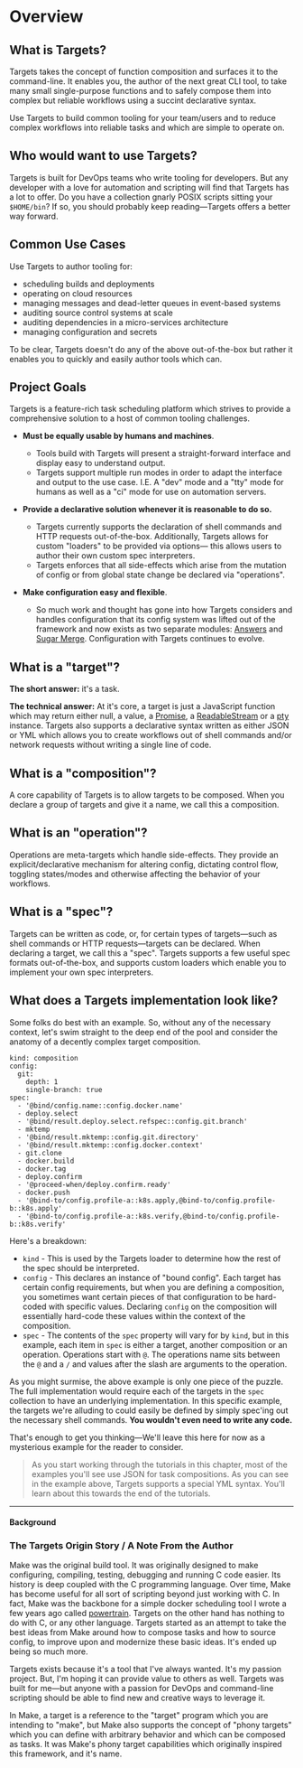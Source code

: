 # Overview

## What is Targets?

Targets takes the concept of function composition and surfaces it to the command-line. It enables you, the author of the next great CLI tool, to take many small single-purpose functions and to safely compose them into complex but reliable workflows using a succint declarative syntax.

Use Targets to build common tooling for your team/users and to reduce complex workflows into reliable tasks and which are simple to operate on.

## Who would want to use Targets?

Targets is built for DevOps teams who write tooling for developers. But any developer with a love for automation and scripting will find that Targets has a lot to offer. Do you have a collection gnarly POSIX scripts sitting your `$HOME/bin`? If so, you should probably keep reading—Targets offers a better way forward.

## Common Use Cases

Use Targets to author tooling for:

* scheduling builds and deployments
* operating on cloud resources
* managing messages and dead-letter queues in event-based systems
* auditing source control systems at scale
* auditing dependencies in a micro-services architecture
* managing configuration and secrets

To be clear, Targets doesn't do any of the above out-of-the-box but rather it enables you to quickly and easily author tools which can.

## Project Goals

Targets is a feature-rich task scheduling platform which strives to provide a comprehensive solution to a host of common tooling challenges.

- **Must be equally usable by humans and machines**.

  - Tools build with Targets will present a straight-forward interface and display easy to understand output.
  - Targets support multiple run modes in order to adapt the interface and output to the use case. I.E. A "dev" mode and a "tty" mode for humans as well as a "ci" mode for use on automation servers.

- **Provide a declarative solution whenever it is reasonable to do so.**

  - Targets currently supports the declaration of shell commands and HTTP requests out-of-the-box. Additionally, Targets allows for custom "loaders" to be provided via options— this allows users to author their own custom spec interpreters.
  - Targets enforces that all side-effects which arise from the mutation of config or from global state change be declared via "operations".

- **Make configuration easy and flexible**.

  - So much work and thought has gone into how Targets considers and handles configuration that its config system was lifted out of the framework and now exists as two separate modules: [Answers](https://github.com/machellerogden/answers) and [Sugar Merge](https://github.com/machellerogden/sugarmerge). Configuration with Targets continues to evolve.


## What is a "target"?

**The short answer:** it's a task.

**The technical answer:** At it's core, a target is just a JavaScript function which may return either null, a value, a [Promise](https://promisesaplus.com/), a [ReadableStream](https://nodejs.org/api/stream.html#stream_readable_streams) or a [pty](https://www.npmjs.com/package/node-pty) instance. Targets also supports a declarative syntax written as either JSON or YML which allows you to create workflows out of shell commands and/or network requests without writing a single line of code.

## What is a "composition"?

A core capability of Targets is to allow targets to be composed. When you declare a group of targets and give it a name, we call this a composition.

## What is an "operation"?

Operations are meta-targets which handle side-effects. They provide an explicit/declarative mechanism for altering config, dictating control flow, toggling states/modes and otherwise affecting the behavior of your workflows.

## What is a "spec"?

Targets can be written as code, or, for certain types of targets—such as shell commands or HTTP requests—targets can be declared. When declaring a target, we call this a "spec". Targets supports a few useful spec formats out-of-the-box, and supports custom loaders which enable you to implement your own spec interpreters.

## What does a Targets implementation look like?

Some folks do best with an example. So, without any of the necessary context, let's swim straight to the deep end of the pool and consider the anatomy of a decently complex target composition.

```
kind: composition
config:
  git:
    depth: 1
    single-branch: true
spec:
  - '@bind/config.name::config.docker.name'
  - deploy.select
  - '@bind/result.deploy.select.refspec::config.git.branch'
  - mktemp
  - '@bind/result.mktemp::config.git.directory'
  - '@bind/result.mktemp::config.docker.context'
  - git.clone
  - docker.build
  - docker.tag
  - deploy.confirm
  - '@proceed-when/deploy.confirm.ready'
  - docker.push
  - '@bind-to/config.profile-a::k8s.apply,@bind-to/config.profile-b::k8s.apply'
  - '@bind-to/config.profile-a::k8s.verify,@bind-to/config.profile-b::k8s.verify'
```

Here's a breakdown:

* `kind` - This is used by the Targets loader to determine how the rest of the spec should be interpreted.
* `config` - This declares an instance of "bound config". Each target has certain config requirements, but when you are defining a composition, you sometimes want certain pieces of that configuration to be hard-coded with specific values. Declaring `config` on the composition will essentially hard-code these values within the context of the composition.
* `spec` - The contents of the `spec` property will vary for by `kind`, but in this example, each item in `spec` is either a target, another composition or an operation. Operations start with `@`. The operations name sits between the `@` and a `/` and values after the slash are arguments to the operation.

As you might surmise, the above example is only one piece of the puzzle. The full implementation would require each of the targets in the `spec` collection to have an underlying implementation. In this specific example, the targets we're alluding to could easily be defined by simply spec'ing out the necessary shell commands. **You wouldn't even need to write any code.**

That's enough to get you thinking—We'll leave this here for now as a mysterious example for the reader to consider.

> As you start working through the tutorials in this chapter, most of the examples you'll see use JSON for task compositions. As you can see in the example above, Targets supports a special YML syntax. You'll learn about this towards the end of the tutorials.

-----


#### Background

### The Targets Origin Story / A Note From the Author

Make was the original build tool. It was originally designed to make configuring, compiling, testing, debugging and running C code easier. Its history is deep coupled with the C programming language. Over time, Make has become useful for all sort of scripting beyond just working with C. In fact, Make was the backbone for a simple docker scheduling tool I wrote a few years ago called [powertrain](https://github.com/carsdotcom/powertrain). Targets on the other hand has nothing to do with C, or any other language. Targets started as an attempt to take the best ideas from Make around how to compose tasks and how to source config, to improve upon and modernize these basic ideas. It's ended up being so much more.

Targets exists because it's a tool that I've always wanted. It's my passion project. But, I'm hoping it can provide value to others as well. Targets was built for me—but anyone with a passion for DevOps and command-line scripting should be able to find new and creative ways to leverage it.

In Make, a target is a reference to the "target" program which you are intending to "make", but Make also supports the concept of "phony targets" which you can define with arbitrary behavior and which can be composed as tasks. It was Make's phony target capabilities which originally inspired this framework, and it's name.
